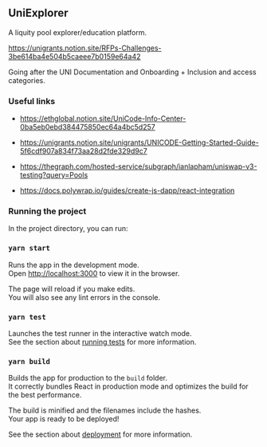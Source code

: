 ## UniExplorer

A liquity pool explorer/education platform.

https://unigrants.notion.site/RFPs-Challenges-3be614ba4e504b5caeee7b0159e64a42

Going after the UNI Documentation and Onboarding + Inclusion and access categories.


<!--

Demo flow:
* Lquity explorers exist but are not approachable for new users (ex: https://defirating.finance/en/pools/, not sure what to do with this information)
* https://info.uniswap.org/#/
* https://unigrants.notion.site/RFPs-Challenges-3be614ba4e504b5caeee7b0159e64a42
* As a new user, I'm not looking for pools or tokens right away - I'm thinking trading and earning.
* UniExplorer


Sponsors:
Omni analytics
Polywrap


### Screenshots



* https://showcase.ethglobal.com/unicode/prizes
-->

### Useful links

- https://ethglobal.notion.site/UniCode-Info-Center-0ba5eb0ebd384475850ec64a4bc5d257

- https://unigrants.notion.site/unigrants/UNICODE-Getting-Started-Guide-5f6cdf907a834f73aa28d2fde329d9c7
- https://thegraph.com/hosted-service/subgraph/ianlapham/uniswap-v3-testing?query=Pools
- https://docs.polywrap.io/guides/create-js-dapp/react-integration


### Running the project
  In the project directory, you can run:


### `yarn start`

Runs the app in the development mode.\
Open [http://localhost:3000](http://localhost:3000) to view it in the browser.

The page will reload if you make edits.\
You will also see any lint errors in the console.

### `yarn test`

Launches the test runner in the interactive watch mode.\
See the section about [running tests](https://facebook.github.io/create-react-app/docs/running-tests) for more information.

### `yarn build`

Builds the app for production to the `build` folder.\
It correctly bundles React in production mode and optimizes the build for the best performance.

The build is minified and the filenames include the hashes.\
Your app is ready to be deployed!

See the section about [deployment](https://facebook.github.io/create-react-app/docs/deployment) for more information.
